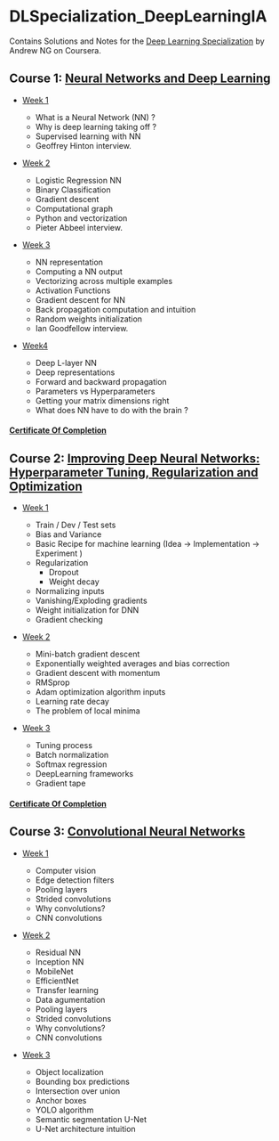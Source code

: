 # DLSpecialization_DeepLearningIA
Contains Solutions and Notes for the [Deep Learning Specialization](https://www.coursera.org/specializations/deep-learning) by Andrew NG on Coursera.

## Course 1: [Neural Networks and Deep Learning](https://www.coursera.org/learn/neural-networks-deep-learning/home/)

- [Week 1](https://www.coursera.org/learn/neural-networks-deep-learning/home/week/1)

    - What is a Neural Network (NN) ? 
    - Why is deep learning taking off ? 
    - Supervised learning with NN
    - Geoffrey Hinton interview. 

- [Week 2](https://www.coursera.org/learn/neural-networks-deep-learning/home/week/2)

    - Logistic Regression NN
    - Binary Classification
    - Gradient descent
    - Computational graph 
    - Python and vectorization
    - Pieter Abbeel interview.

- [Week 3](https://www.coursera.org/learn/neural-networks-deep-learning/home/week/3)

    - NN representation
    - Computing a NN output
    - Vectorizing across multiple examples
    - Activation Functions 
    - Gradient descent for NN
    - Back propagation computation and intuition 
    - Random weights initialization
    - Ian Goodfellow interview. 

- [Week4](https://www.coursera.org/learn/neural-networks-deep-learning/home/week/4)

    - Deep L-layer NN
    - Deep representations
    - Forward and backward propagation 
    - Parameters vs Hyperparameters
    - Getting your matrix dimensions right
    - What does NN have to do with the brain ? 

#### [Certificate Of Completion](https://coursera.org/share/9198bf9e5641668612752b5cd17be8a2)



## Course 2: [Improving Deep Neural Networks: Hyperparameter Tuning, Regularization and Optimization](https://www.coursera.org/learn/deep-neural-network/home)


- [Week 1](https://www.coursera.org/learn/deep-neural-network/home/week/1)

    - Train / Dev / Test sets 
    - Bias and Variance
    - Basic Recipe for machine learning (Idea -> Implementation -> Experiment )
    - Regularization
        - Dropout  
        - Weight decay
    - Normalizing inputs
    - Vanishing/Exploding gradients
    - Weight initialization for DNN
    - Gradient checking

- [Week 2](https://www.coursera.org/learn/deep-neural-network/home/week/2)

    - Mini-batch gradient descent 
    - Exponentially weighted averages and bias correction
    - Gradient descent with momentum
    - RMSprop
    - Adam optimization algorithm inputs
    - Learning rate decay
    - The problem of local minima

- [Week 3](https://www.coursera.org/learn/deep-neural-network/home/week/3)

    - Tuning process
    - Batch normalization
    - Softmax regression
    - DeepLearning frameworks
    - Gradient tape

#### [Certificate Of Completion](https://coursera.org/share/4fbdf56b633deffa6166b342350d4219)


## Course 3: [Convolutional Neural Networks](https://www.coursera.org/learn/convolutional-neural-network/home)


- [Week 1](https://www.coursera.org/learn/deep-neural-network/home/week/1)

    - Computer vision 
    - Edge detection filters
    - Pooling layers
    - Strided convolutions
    - Why convolutions? 
    - CNN convolutions

- [Week 2](https://www.coursera.org/learn/deep-neural-network/home/week/2)

    - Residual NN
    - Inception NN
    - MobileNet
    - EfficientNet
    - Transfer learning 
    - Data agumentation
    - Pooling layers
    - Strided convolutions
    - Why convolutions? 
    - CNN convolutions

- [Week 3](https://www.coursera.org/learn/deep-neural-network/home/week/2)

    - Object localization
    - Bounding box predictions
    - Intersection over union
    - Anchor boxes
    - YOLO algorithm
    - Semantic segmentation U-Net
    - U-Net architecture intuition 


